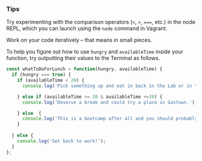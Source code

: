 ### Tips

Try experimenting with the comparison operators (`<`, `>`, `===`, etc.) in the node REPL, which you can launch using the `node` command in Vagrant.

Work on your code iteratively – that means in small pieces. 

To help you figure out how to use `hungry` and `availableTime` inside your function, try outputting their values to the Terminal as follows.

```javascript
const whatToDoForLunch = function(hungry, availableTime) {
  if (hungry === true) {
    if (availableTime < 20) {
      console.log('Pick something up and eat in back in the Lab or in the kitchen.');

    } else if (availableTime >= 20 & availableTime <=30) {
      console.log('Deserve a break and could try a place in Gastown.');

    } else  {
      console.log('This is a bootcamp after all and you should probably reconsider.');
    }
     
  } else {
    console.log('Get back to work!');
  }
};
```
